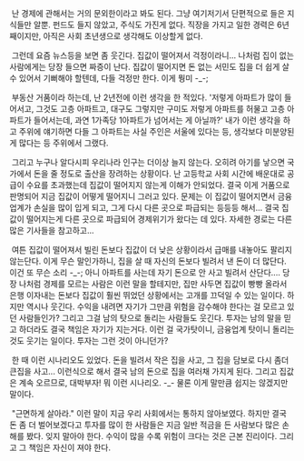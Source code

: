  난 경제에 관해서는 거의 문외한이라고 봐도 된다. 그냥 여기저기서 단편적으로 들은 지식들만 알뿐. 펀드도 들지 않았고, 주식도 가진게 없다. 직장을 가지고 일한 경력은 6년째이지만, 아직은 사회 초년생으로 생각해도 이상할게 없다.

 그런데 요즘 뉴스등을 보면 좀 웃긴다. 집값이 떨어져서 걱정이라니... 나처럼 집이 없는 사람에게는 당장 들으면 짜증이 난다. 집값이 떨어지면 돈 없는 서민도 집을 더 쉽게 살 수 있어서 기뻐해야 할텐데, 다들 걱정만 한다. 이게 뭥미 -\_-;

 부동산 거품이라 하는데, 난 2년전에 이런 생각을 한 적있다. '저렇게 아파트가 많이 들어서고, 그것도 고층 아파트고, 대구도 그렇지만 구미도 저렇게 아파트를 허물고 고층 아파트가 들어서는데, 과연 1가족당 1아파트가 넘어서는 게 아닐까?' 내가 이런 생각을 하고 주위에 얘기하면 다들 그 아파트는 사실 주인은 서울에 있다는 등, 생각보다 미분양된게 많다는 등 주위에서 그랬다.

 그리고 누구나 알다시피 우리나라 인구는 더이상 늘지 않는다. 오히려 아기를 낳으면 국가에서 돈을 줄 정도로 출산을 장려하는 상황이다. 난 고등학교 사회 시간에 배운대로 공급이 수요를 초과했는데 집값이 떨어지지 않는게 이해가 안되었다. 결국 이게 거품으로 판명되어 지금 집값이 어떻게 떨어지니 그러고 있다. 문제는 이 집값이 떨어지면서 금융업계가 손실을 많이 입게 되고, 그게 다시 다른 곳으로 파급되는 등등등 해서... 결국 집값이 떨어지는게 다른 곳으로 파급되어 경제위기가 왔다는 데 있다. 자세한 경로는 다른 많은 기사들을 참고하고...

 여튼 집값이 떨어져서 빌린 돈보다 집값이 더 낮은 상황이라서 급매를 내놓아도 팔리지 않는단다. 이게 무슨 말인가하니, 집을 살 때 자신의 돈보다 빌려서 낸 돈이 더 많단다. 이건 또 무슨 소리 -\_-; 아니 아파트를 사는데 자기 돈으로 안 사고 빌려서 산단다.... 당장 나처럼 경제를 모르는 사람은 이런 말을 할테지만, 집만 사두면 집값이 빵빵 올라서 은행 이자내는 돈보다 집값이 훨씬 뛰었던 상황에서는 고개를 끄덕일 수 있는 일이다. 하지만 역시나 웃긴다. 수익을 내려면 자기가 그만큼 위험을 감수해야 한다는 걸 모르고 있던 사람들인가? 그리고 그걸 남의 탓으로 돌리는 사람들도 웃긴다. 투자는 남의 말을 믿고 하더라도 결국 책임은 자기가 지는거다. 이런 걸 국가탓이니, 금융업계 탓이니 돌리는 것도 웃기는 일이다. 투자는 그런 것이 아니던가?

 한 때 이런 시나리오도 있었다. 돈을 빌려서 작은 집을 사고, 그 집을 담보로 다시 좀더 큰집을 사고... 이런식으로 해서 결국 남의 돈으로 집을 여러채 가지게 된다. 그리고 집값은 계속 오르므로, 대박부자! 뭐 이런 시나리오. -\_- 물론 이게 말만큼 쉽지는 않겠지만 말이다.

 "근면하게 살아라." 이런 말이 지금 우리 사회에서는 통하지 않아보였다. 하지만 결국 돈 좀 더 벌어보겠다고 투자를 많이 한 사람들은 지금 일반 적금을 든 사람보다 많은 손해를 봤다. 잊지 말아야 한다. 수익이 많을 수록 위험이 크다는 것은 근본 진리이다. 그리고 그 책임은 자신이 져야 한다.


